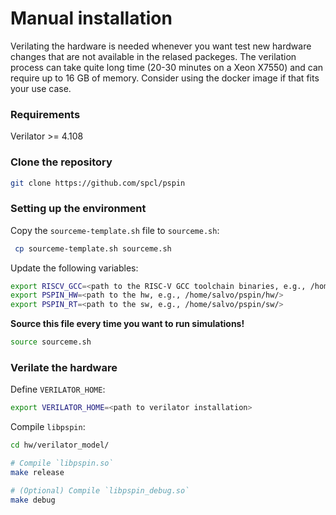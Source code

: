 # Manual installation

Verilating the hardware is needed whenever you want test new hardware changes that are not available in the relased packeges. The verilation process can take quite long time (20-30 minutes on a Xeon X7550) and can require up to 16 GB of memory. Consider using the docker image if that fits your use case.

### Requirements
Verilator >= 4.108

### Clone the repository

```bash
git clone https://github.com/spcl/pspin
```

### Setting up the environment 
 Copy the `sourceme-template.sh` file to `sourceme.sh`:
 
```bash
 cp sourceme-template.sh sourceme.sh
```
 
Update the following variables:

```bash
export RISCV_GCC=<path to the RISC-V GCC toolchain binaries, e.g., /home/salvo/riscv-gcc/bin/>
export PSPIN_HW=<path to the hw, e.g., /home/salvo/pspin/hw/>
export PSPIN_RT=<path to the sw, e.g., /home/salvo/pspin/sw/>
```

**Source this file every time you want to run simulations!**
```bash 
source sourceme.sh
```

### Verilate the hardware

Define `VERILATOR_HOME`:
```bash
export VERILATOR_HOME=<path to verilator installation>
```

Compile `libpspin`:
```bash
cd hw/verilator_model/

# Compile `libpspin.so`
make release

# (Optional) Compile `libpspin_debug.so`
make debug
```



